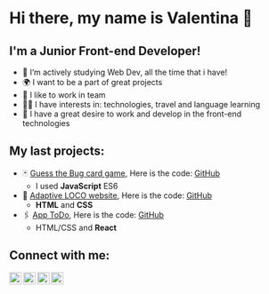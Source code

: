 # Hi there, my name is Valentina 👋


## I'm a Junior Front-end Developer!

- 🚀 I’m actively studying Web Dev, all the time that i have!
- 🌍 I want to be a part of great projects
- 🐝 I like to work in team
- 👨‍💻 I have interests in: technologies, travel and language learning
- 💪 I have a great desire to work and develop in the front-end technologies

## My last projects:
- 🃏 [Guess the Bug card game](https://deminavalentina22.github.io/game/), Here is the code: [GitHub](https://github.com/deminavalentina22/game)
  - I used **JavaScript** ES6
- 👜 [Adaptive LOCO website](https://deminavalentina22.github.io/project_LOCO/), Here is the code: [GitHub](https://github.com/deminavalentina22/project_LOCO)
  - **HTML** and **CSS** 
- 🖇 [App ToDo](https://todovalya.vercel.app/), Here is the code: [GitHub](https://github.com/deminavalentina22/todovalya)
  - HTML/CSS and **React**

## Connect with me:

[<img align="left" alt="deminavalentina22" width="22px" src="https://image.flaticon.com/icons/png/512/25/25231.png" />][profile]
[<img align="left" alt="itsvalyadm | Instagram" width="22px" src="https://cdn.jsdelivr.net/npm/simple-icons@v3/icons/instagram.svg" />][instagram]
[<img align="left" alt="vi_valenti | Instagram" width="22px" src="https://cdn.icon-icons.com/icons2/1121/PNG/512/1486147202-social-media-circled-network10_79475.png" />][vk]
[<img align="left" alt="valyadm | Instagram" width="22px" src="https://cdn1.iconfinder.com/data/icons/andriod-app-logo/32/icon_telegram-512.png" />][telegram]







[profile]: https://github.com/deminavalentina22
[instagram]: https://instagram.com/itsvalyadm
[vk]: https://vk.com/vi_valenti
[telegram]: https://t.me/valyadm
